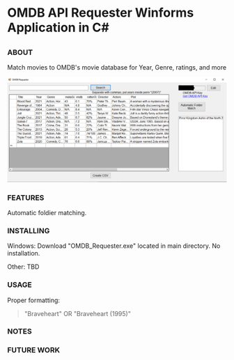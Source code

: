 # OMDB API Requester Winforms Application in C#

## 

### ABOUT

Match movies to OMDB's movie database for Year, Genre, ratings, and more

![alt text](https://raw.githubusercontent.com/jatoran/omdbRequester/main/images/omdbReqSS1.png)

### FEATURES

Automatic foldier matching.

### INSTALLING

Windows: Download "OMDB_Requester.exe" located in main directory.   No installation.

Other: TBD

### USAGE

Proper formatting:

>"Braveheart"  OR "Braveheart (1995)"

### NOTES

### FUTURE WORK




